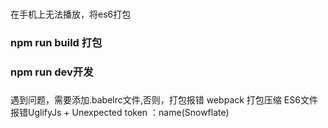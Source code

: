 ### 
在手机上无法播放，将es6打包

### npm run build 打包
### npm run dev开发
###
遇到问题，需要添加.babelrc文件,否则，打包报错
webpack 打包压缩 ES6文件报错UglifyJs + Unexpected token ：name(Snowflate)